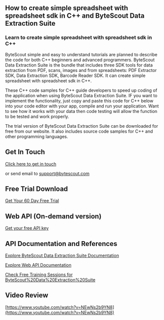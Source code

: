 ## How to create simple spreadsheet with spreadsheet sdk in C++ and ByteScout Data Extraction Suite

### Learn to create simple spreadsheet with spreadsheet sdk in C++

ByteScout simple and easy to understand tutorials are planned to describe the code for both C++ beginners and advanced programmers. ByteScout Data Extraction Suite is the bundle that includes three SDK tools for data extraction from PDF, scans, images and from spreadsheets: PDF Extractor SDK, Data Extraction SDK, Barcode Reader SDK. It can create simple spreadsheet with spreadsheet sdk in C++.

 These C++ code samples for C++ guide developers to speed up coding of the application when using ByteScout Data Extraction Suite. IF you want to implement the functionality, just copy and paste this code for C++ below into your code editor with your app, compile and run your application. Want to see how it works with your data then code testing will allow the function to be tested and work properly.

The trial version of ByteScout Data Extraction Suite can be downloaded for free from our website. It also includes source code samples for C++ and other programming languages.

## Get In Touch

[Click here to get in touch](https://bytescout.zendesk.com/hc/en-us/requests/new?subject=ByteScout%20Data%20Extraction%20Suite%20Question)

or send email to [support@bytescout.com](mailto:support@bytescout.com?subject=ByteScout%20Data%20Extraction%20Suite%20Question) 

## Free Trial Download

[Get Your 60 Day Free Trial](https://bytescout.com/download/web-installer?utm_source=github-readme)

## Web API (On-demand version)

[Get your free API key](https://pdf.co/documentation/api?utm_source=github-readme)

## API Documentation and References

[Explore ByteScout Data Extraction Suite Documentation](https://bytescout.com/documentation/index.html?utm_source=github-readme)

[Explore Web API Documentation](https://pdf.co/documentation/api?utm_source=github-readme)

[Check Free Training Sessions for ByteScout%20Data%20Extraction%20Suite](https://academy.bytescout.com/)

## Video Review

[https://www.youtube.com/watch?v=NEwNs2b9YN8](https://www.youtube.com/watch?v=NEwNs2b9YN8)